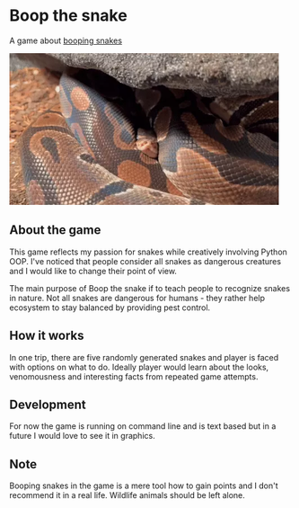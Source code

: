 # Boop the snake

A game about [booping snakes](https://i.pinimg.com/originals/0c/e9/bd/0ce9bd6f0717f818f2f277187cfca9c7.jpg)

![Boop the snek](https://raw.githubusercontent.com/gryffinfox/Boop-the-snake/89bd3baa4464a0531f90cfb5d92eacacb49790de/extra/boop.webp)

## About the game

This game reflects my passion for snakes while creatively involving Python OOP.
I've noticed that people consider all snakes as dangerous creatures and I would like to change their point of view.

The main purpose of Boop the snake if to teach people to recognize snakes in nature.
Not all snakes are dangerous for humans - they rather help ecosystem to stay balanced by providing pest control.

## How it works

In one trip, there are five randomly generated snakes and player is faced with options on what to do.
Ideally player would learn about the looks, venomousness and interesting facts from repeated game attempts.

## Development

For now the game is running on command line and is text based but in a future I would love to see it in graphics.

## Note

Booping snakes in the game is a mere tool how to gain points and I don't recommend it in a real life.
Wildlife animals should be left alone.
